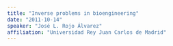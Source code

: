 ```yaml
---
title: "Inverse problems in bioengineering"
date: "2011-10-14"
speaker: "José L. Rojo Álvarez"
affiliation: "Universidad Rey Juan Carlos de Madrid"
---
```

